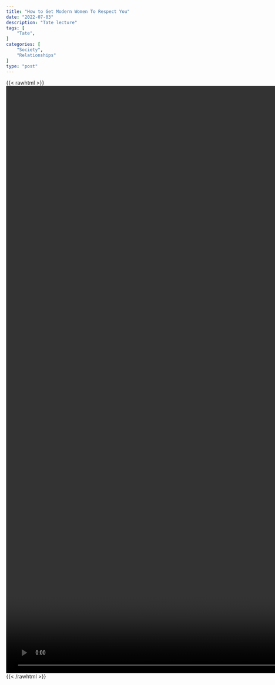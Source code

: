 ```yaml
---
title: "How to Get Modern Women To Respect You"
date: "2022-07-03"
description: "Tate lecture"
tags: [
    "Tate",
]
categories: [
    "Society",
    "Relationships"
]
type: "post"
---
```

{{< rawhtml >}}
    <video style="height:40vh;width:auto" overflow="hidden" controls>
        <source src="https://lectures.dev00ps.com/tate/Andrew%20Tate%20On%20How%20To%20Make%20Women%20Respect%20You.mp4" type="video/mp4"> 
    </video>
{{< /rawhtml >}}

